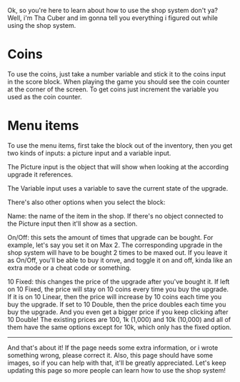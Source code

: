 Ok, so you're here to learn about how to use the shop system don't ya? Well, i'm Tha Cuber and im gonna tell you everything i figured out while using the shop system.

# Coins
To use the coins, just take a number variable and stick it to the coins input in the score block. When playing the game you should see the coin counter at the corner of the screen. To get coins just increment the variable you used as the coin counter.

# Menu items
To use the menu items, first take the block out of the inventory, then you get two kinds of inputs: a picture input and a variable input.

The Picture input is the object that will show when looking at the according upgrade it references.

The Variable input uses a variable to save the current state of the upgrade.

There's also other options when you select the block:

Name: the name of the item in the shop. If there's no object connected to the Picture input then it'll show as a section.

On/Off: this sets the amount of times that upgrade can be bought. For example, let's say you set it on Max 2.
The corresponding upgrade in the shop system will have to be bought 2 times to be maxed out.
If you leave it as On/Off, you'll be able to buy it onve, and toggle it on and off, kinda like an extra mode or a cheat code or something.

10 Fixed: this changes the price of the upgrade after you've bought it. If left on 10 Fixed, the price will stay on 10 coins every time you buy the upgrade. If it is on 10 Linear, then the price will increase by 10 coins each time you buy the upgrade. If set to 10 Double, then the price doubles each time you buy the upgrade. And you even get a bigger price if you keep clicking after 10 Double! The existing prices are 100, 1k (1,000) and 10k (10,000) and all of them have the same options except for 10k, which only has the fixed option.

***

And that's about it! If the page needs some extra information, or i wrote something wrong, please correct it. Also, this page should have some images, so if you can help with that, it'll be greatly appreciated. Let's keep updating this page so more people can learn how to use the shop system!